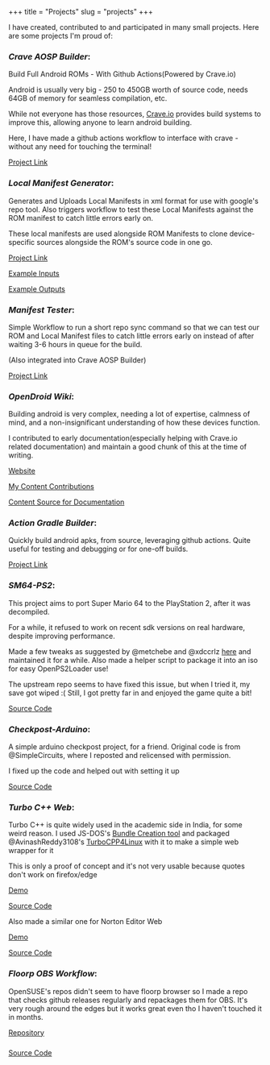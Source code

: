 +++
title = "Projects"
slug = "projects"
+++

I have created, contributed to and participated in many small projects. Here are some projects I'm proud of:

### *Crave AOSP Builder*: 

Build Full Android ROMs - With Github Actions(Powered by Crave.io)

Android is usually very big - 250 to 450GB worth of source code, needs 64GB of memory for seamless compilation, etc. 

While not everyone has those resources, [Crave.io](https://crave.io) provides build systems to improve this, allowing anyone to learn android building. 

Here, I have made a github actions workflow to interface with crave - without any need for touching the terminal!

[Project Link](https://github.com/sounddrill31/crave_aosp_builder)

### *Local Manifest Generator*:

Generates and Uploads Local Manifests in xml format for use with google's repo tool. Also triggers workflow to test these Local Manifests against the ROM manifest to catch little errors early on.

These local manifests are used alongside ROM Manifests to clone device-specific sources alongside the ROM's source code in one go.

[Project Link](https://github.com/sounddrill31/actions_generate_local_manifests)

[Example Inputs](https://github.com/sounddrill31/actions_generate_local_manifests/blob/edf2cea2b973c793ae71d51a1c6c9d4a6f43b6be/oxygen.txt)

[Example Outputs](https://github.com/sounddrill31/local_manifests_oxygen/blob/d9bb0dc29b01c826ac582ae87ba43daa629ccbd5/local_manifests.xml)

### *Manifest Tester*:

Simple Workflow to run a short repo sync command so that we can test our ROM and Local Manifest files to catch little errors early on instead of after waiting 3-6 hours in queue for the build. 

(Also integrated into Crave AOSP Builder)

[Project Link](https://github.com/sounddrill31/Manifest_Tester)

### *OpenDroid Wiki*:

Building android is very complex, needing a lot of expertise, calmness of mind, and a non-insignificant understanding of how these devices function. 

I contributed to early documentation(especially helping with Crave.io related documentation) and maintain a good chunk of this at the time of writing. 

[Website](https://opendroid.pugzarecute.com/wiki)

[My Content Contributions](https://github.com/opendroid-project/docs/commits/master/?author=sounddrill31)

[Content Source for Documentation](https://github.com/opendroid-project/docs)

### *Action Gradle Builder*:

Quickly build android apks, from source, leveraging github actions. Quite useful for testing and debugging or for one-off builds.

[Project Link](https://github.com/sounddrill31/action-gradle-builder)

### *SM64-PS2*: 

This project aims to port Super Mario 64 to the PlayStation 2, after it was decompiled. 

For a while, it refused to work on recent sdk versions on real hardware, despite improving performance. 

Made a few tweaks as suggested by @metchebe and @xdccrlz [here](https://github.com/fgsfdsfgs/sm64-port/issues/72#issuecomment-1265325542) and maintained it for a while. Also made a helper script to package it into an iso for easy OpenPS2Loader use!

The upstream repo seems to have fixed this issue, but when I tried it, my save got wiped :(   Still, I got pretty far in and enjoyed the game quite a bit!

[Source Code](https://github.com/sounddrill31/sm64-port)

### *Checkpost-Arduino*:

A simple arduino checkpost project, for a friend. Original code is from @SimpleCircuits, where I reposted and relicensed with permission. 

I fixed up the code and helped out with setting it up

[Source Code](https://github.com/sounddrill31/Checkpost-Arduino)

### *Turbo C++ Web*: 

Turbo C++ is quite widely used in the academic side in India, for some weird reason. I used JS-DOS's [Bundle Creation tool](https://dos.zone/studio/) and packaged @AvinashReddy3108's [TurboCPP4Linux](TurboCPP4Linux) with it to make a simple web wrapper for it

This is only a proof of concept and it's not very usable because quotes don't work on firefox/edge

[Demo](https://sounddrill31.github.io/TurboCPP-Web)

[Source Code](https://github.com/sounddrill31/TurboCPP-Web)


Also made a similar one for Norton Editor Web

[Demo](https://sounddrill31.github.io/NortonEditor-Web/)

[Source Code](https://github.com/sounddrill31/NortonEditor-Web)


### *Floorp OBS Workflow*:

OpenSUSE's repos didn't seem to have floorp browser so I made a repo that checks github releases regularly and repackages them for OBS. It's very rough around the edges but it works great even tho I haven't touched it in months.

[Repository](https://software.opensuse.org//download.html?project=home%3Asounddrill&package=floorp-browser)

### 
[Source Code](https://github.com/sounddrill31/floorp-browser-obs)
